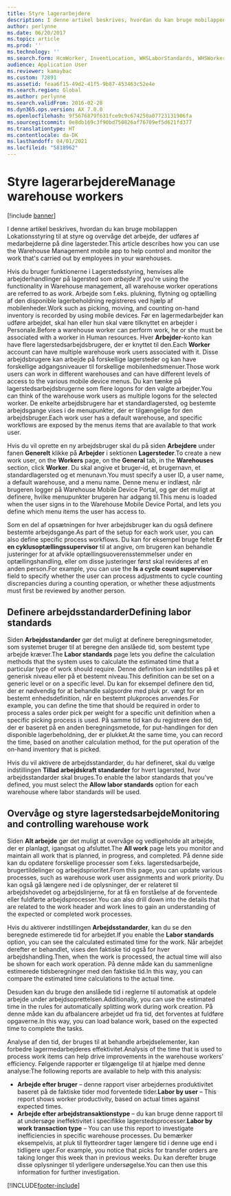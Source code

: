 ```yaml
---
title: Styre lagerarbejdere
description: I denne artikel beskrives, hvordan du kan bruge mobilappen Lokationsstyring til at styre og overvåge det arbejde, der udføres af medarbejderne på dine lagersteder.
author: perlynne
ms.date: 06/20/2017
ms.topic: article
ms.prod: ''
ms.technology: ''
ms.search.form: HcmWorker, InventLocation, WHSLaborStandards, WHSWorker, WHSWorkTable, WHSWorkTableListPage, WHSResetUserPassword
audience: Application User
ms.reviewer: kamaybac
ms.custom: 72891
ms.assetid: feaa6f15-49d2-41f5-9b87-453463c52e4e
ms.search.region: Global
ms.author: perlynne
ms.search.validFrom: 2016-02-28
ms.dyn365.ops.version: AX 7.0.0
ms.openlocfilehash: 9f5676879f631fce9c9c674250a07723131906fa
ms.sourcegitcommit: 0e8db169c3f90bd750826af76709ef5d621fd377
ms.translationtype: HT
ms.contentlocale: da-DK
ms.lasthandoff: 04/01/2021
ms.locfileid: "5818962"
---
```

# <a name="manage-warehouse-workers"></a><span data-ttu-id="92550-103">Styre lagerarbejdere</span><span class="sxs-lookup"><span data-stu-id="92550-103">Manage warehouse workers</span></span>

[!include [banner](../includes/banner.md)]

<span data-ttu-id="92550-104">I denne artikel beskrives, hvordan du kan bruge mobilappen Lokationsstyring til at styre og overvåge det arbejde, der udføres af medarbejderne på dine lagersteder.</span><span class="sxs-lookup"><span data-stu-id="92550-104">This article describes how you can use the Warehouse Management mobile app to help control and monitor the work that's carried out by employees in your warehouses.</span></span>

<span data-ttu-id="92550-105">Hvis du bruger funktionerne i Lagerstedsstyring, henvises alle arbejderhandlinger på lagersted som *arbejde*.</span><span class="sxs-lookup"><span data-stu-id="92550-105">If you're using the functionality in Warehouse management, all warehouse worker operations are referred to as *work*.</span></span> <span data-ttu-id="92550-106">Arbejde som f.eks. plukning, flytning og optælling af den disponible lagerbeholdning registreres ved hjælp af mobilenheder.</span><span class="sxs-lookup"><span data-stu-id="92550-106">Work such as picking, moving, and counting on-hand inventory is recorded by using mobile devices.</span></span> <span data-ttu-id="92550-107">Før en lagermedarbejder kan udføre arbejdet, skal han eller hun skal være tilknyttet en arbejder i Personale.</span><span class="sxs-lookup"><span data-stu-id="92550-107">Before a warehouse worker can perform work, he or she must be associated with a worker in Human resources.</span></span> <span data-ttu-id="92550-108">Hver **Arbejder**-konto kan have flere lagerstedsarbejdsbrugere, der er knyttet til den.</span><span class="sxs-lookup"><span data-stu-id="92550-108">Each **Worker** account can have multiple warehouse work users associated with it.</span></span> <span data-ttu-id="92550-109">Disse arbejdsbrugere kan arbejde på forskellige lagersteder og kan have forskellige adgangsniveauer til forskellige mobilenhedsmenuer.</span><span class="sxs-lookup"><span data-stu-id="92550-109">Those work users can work in different warehouses and can have different levels of access to the various mobile device menus.</span></span> <span data-ttu-id="92550-110">Du kan tænke på lagerstedsarbejdsbrugerne som flere logons for den valgte arbejder.</span><span class="sxs-lookup"><span data-stu-id="92550-110">You can think of the warehouse work users as multiple logons for the selected worker.</span></span> <span data-ttu-id="92550-111">De enkelte arbejdsbrugere har et standardlagersted, og bestemte arbejdsgange vises i de menupunkter, der er tilgængelige for den arbejdsbruger.</span><span class="sxs-lookup"><span data-stu-id="92550-111">Each work user has a default warehouse, and specific workflows are exposed by the menus items that are available to that work user.</span></span> 

<span data-ttu-id="92550-112">Hvis du vil oprette en ny arbejdsbruger skal du på siden **Arbejdere** under fanen **Generelt** klikke på **Arbejder** i sektionen **Lagersteder**.</span><span class="sxs-lookup"><span data-stu-id="92550-112">To create a new work user, on the **Workers** page, on the **General** tab, in the **Warehouses** section, click **Worker**.</span></span> <span data-ttu-id="92550-113">Du skal angive et bruger-id, et brugernavn, et standardlagersted og et menunavn.</span><span class="sxs-lookup"><span data-stu-id="92550-113">You must specify a user ID, a user name, a default warehouse, and a menu name.</span></span> <span data-ttu-id="92550-114">Denne menu er indlæst, når brugeren logger på Warehouse Mobile Device Portal, og gør det muligt at definere, hvilke menupunkter brugeren har adgang til.</span><span class="sxs-lookup"><span data-stu-id="92550-114">This menu is loaded when the user signs in to the Warehouse Mobile Device Portal, and lets you define which menu items the user has access to.</span></span> 

<span data-ttu-id="92550-115">Som en del af opsætningen for hver arbejdsbruger kan du også definere bestemte arbejdsgange.</span><span class="sxs-lookup"><span data-stu-id="92550-115">As part of the setup for each work user, you can also define specific process workflows.</span></span> <span data-ttu-id="92550-116">Du kan for eksempel bruge feltet **Er en cyklusoptællingssupervisor** til at angive, om brugeren kan behandle justeringer for at afvikle optællingsuoverensstemmelser under en optællingshandling, eller om disse justeringer først skal revideres af en anden person.</span><span class="sxs-lookup"><span data-stu-id="92550-116">For example, you can use the **Is a cycle count supervisor** field to specify whether the user can process adjustments to cycle counting discrepancies during a counting operation, or whether these adjustments must first be reviewed by another person.</span></span>

## <a name="defining-labor-standards"></a><span data-ttu-id="92550-117">Definere arbejdsstandarder</span><span class="sxs-lookup"><span data-stu-id="92550-117">Defining labor standards</span></span>
<span data-ttu-id="92550-118">Siden **Arbejdsstandarder** gør det muligt at definere beregningsmetoder, som systemet bruger til at beregne den anslåede tid, som bestemt type arbejde kræver.</span><span class="sxs-lookup"><span data-stu-id="92550-118">The **Labor standards** page lets you define the calculation methods that the system uses to calculate the estimated time that a particular type of work should require.</span></span> <span data-ttu-id="92550-119">Denne definition kan indstilles på et generisk niveau eller på et bestemt niveau.</span><span class="sxs-lookup"><span data-stu-id="92550-119">This definition can be set on a generic level or on a specific level.</span></span> <span data-ttu-id="92550-120">Du kan for eksempel definere den tid, der er nødvendig for at behandle salgsordre med pluk pr. vægt for en bestemt enhedsdefinition, når en bestemt plukproces anvendes.</span><span class="sxs-lookup"><span data-stu-id="92550-120">For example, you can define the time that should be required in order to process a sales order pick per weight for a specific unit definition when a specific picking process is used.</span></span> <span data-ttu-id="92550-121">På samme tid kan du registrere den tid, der er baseret på en anden beregningsmetode, for put-handlingen for den disponible lagerbeholdning, der er plukket.</span><span class="sxs-lookup"><span data-stu-id="92550-121">At the same time, you can record the time, based on another calculation method, for the put operation of the on-hand inventory that is picked.</span></span> 

<span data-ttu-id="92550-122">Hvis du vil aktivere de arbejdsstandarder, du har defineret, skal du vælge indstillingen **Tillad arbejdskraft standarder** for hvert lagersted, hvor arbejdsstandarder skal bruges.</span><span class="sxs-lookup"><span data-stu-id="92550-122">To enable the labor standards that you've defined, you must select the **Allow labor standards** option for each warehouse where labor standards will be used.</span></span>

## <a name="monitoring-and-controlling-warehouse-work"></a><span data-ttu-id="92550-123">Overvåge og styre lagerstedsarbejde</span><span class="sxs-lookup"><span data-stu-id="92550-123">Monitoring and controlling warehouse work</span></span>
<span data-ttu-id="92550-124">Siden **Alt arbejde** gør det muligt at overvåge og vedligeholde alt arbejde, der er planlagt, igangsat og afsluttet.</span><span class="sxs-lookup"><span data-stu-id="92550-124">The **All work** page lets you monitor and maintain all work that is planned, in progress, and completed.</span></span> <span data-ttu-id="92550-125">På denne side kan du opdatere forskellige processer som f.eks. lagerstedsarbejde, brugertildelinger og arbejdsprioritet.</span><span class="sxs-lookup"><span data-stu-id="92550-125">From this page, you can update various processes, such as warehouse work user assignments and work priority.</span></span> <span data-ttu-id="92550-126">Du kan også gå længere ned i de oplysninger, der er relateret til arbejdshovedet og arbejdslinjerne, for at få en forståelse af de forventede eller fuldførte arbejdsprocesser.</span><span class="sxs-lookup"><span data-stu-id="92550-126">You can also drill down into the details that are related to the work header and work lines to gain an understanding of the expected or completed work processes.</span></span> 

<span data-ttu-id="92550-127">Hvis du aktiverer indstillingen **Arbejdsstandarder**, kan du se den beregnede estimerede tid for arbejdet.</span><span class="sxs-lookup"><span data-stu-id="92550-127">If you enable the **Labor standards** option, you can see the calculated estimated time for the work.</span></span> <span data-ttu-id="92550-128">Når arbejdet derefter er behandlet, vises den faktiske tid også for hver arbejdshandling.</span><span class="sxs-lookup"><span data-stu-id="92550-128">Then, when the work is processed, the actual time will also be shown for each work operation.</span></span> <span data-ttu-id="92550-129">På denne måde kan du sammenligne estimerede tidsberegninger med den faktiske tid.</span><span class="sxs-lookup"><span data-stu-id="92550-129">In this way, you can compare the estimated time calculations to the actual time.</span></span> 

<span data-ttu-id="92550-130">Desuden kan du bruge den anslåede tid i reglerne til automatisk at opdele arbejde under arbejdsoprettelsen.</span><span class="sxs-lookup"><span data-stu-id="92550-130">Additionally, you can use the estimated time in the rules for automatically splitting work during work creation.</span></span> <span data-ttu-id="92550-131">På denne måde kan du afbalancere arbejdet ud fra tid, det forventes at fuldføre opgaverne.</span><span class="sxs-lookup"><span data-stu-id="92550-131">In this way, you can load balance work, based on the expected time to complete the tasks.</span></span> 

<span data-ttu-id="92550-132">Analyse af den tid, der bruges til at behandle arbejdselementer, kan forbedre lagermedarbejderes effektivitet.</span><span class="sxs-lookup"><span data-stu-id="92550-132">Analysis of the time that is used to process work items can help drive improvements in the warehouse workers’ efficiency.</span></span> <span data-ttu-id="92550-133">Følgende rapporter er tilgængelige til at hjælpe med denne analyse:</span><span class="sxs-lookup"><span data-stu-id="92550-133">The following reports are available to help with this analysis:</span></span>

-   <span data-ttu-id="92550-134">**Arbejde efter bruger** – denne rapport viser arbejdernes produktivitet baseret på de faktiske tider mod forventede tider.</span><span class="sxs-lookup"><span data-stu-id="92550-134">**Labor by user** – This report shows worker productivity, based on actual times against expected times.</span></span>
-   <span data-ttu-id="92550-135">**Arbejde efter arbejdstransaktionstype** – du kan bruge denne rapport til at undersøge ineffektivitet i specifikke lagerstedsprocesser.</span><span class="sxs-lookup"><span data-stu-id="92550-135">**Labor by work transaction type** – You can use this report to investigate inefficiencies in specific warehouse processes.</span></span> <span data-ttu-id="92550-136">Du bemærker eksempelvis, at pluk til flytteordrer tager længere tid i denne uge end i tidligere uger.</span><span class="sxs-lookup"><span data-stu-id="92550-136">For example, you notice that picks for transfer orders are taking longer this week than in previous weeks.</span></span> <span data-ttu-id="92550-137">Du kan derefter bruge disse oplysninger til yderligere undersøgelse.</span><span class="sxs-lookup"><span data-stu-id="92550-137">You can then use this information for further investigation.</span></span>






[!INCLUDE[footer-include](../../includes/footer-banner.md)]